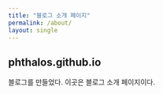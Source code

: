 ```yaml
---
title: "블로그 소개 페이지"
permalink: /about/
layout: single
---
```


## phthalos.github.io

블로그를 만들었다. 이곳은 블로그 소개 페이지이다.

